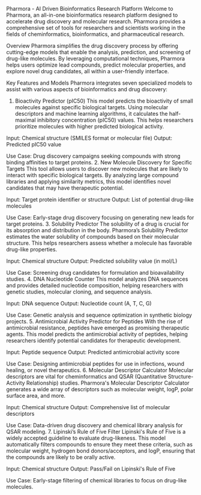 Pharmora - AI Driven Bioinformatics Research Platform
Welcome to Pharmora, an all-in-one bioinformatics research platform designed to accelerate drug discovery and molecular research. Pharmora provides a comprehensive set of tools for researchers and scientists working in the fields of cheminformatics, bioinformatics, and pharmaceutical research.

Overview
Pharmora simplifies the drug discovery process by offering cutting-edge models that enable the analysis, prediction, and screening of drug-like molecules. By leveraging computational techniques, Pharmora helps users optimize lead compounds, predict molecular properties, and explore novel drug candidates, all within a user-friendly interface.

Key Features and Models
Pharmora integrates seven specialized models to assist with various aspects of bioinformatics and drug discovery:

1. Bioactivity Predictor (pIC50)
This model predicts the bioactivity of small molecules against specific biological targets. Using molecular descriptors and machine learning algorithms, it calculates the half-maximal inhibitory concentration (pIC50) values. This helps researchers prioritize molecules with higher predicted biological activity.

Input: Chemical structure (SMILES format or molecular file)
Output: Predicted pIC50 value

Use Case: Drug discovery campaigns seeking compounds with strong binding affinities to target proteins.
2. New Molecule Discovery for Specific Targets
This tool allows users to discover new molecules that are likely to interact with specific biological targets. By analyzing large compound libraries and applying similarity metrics, this model identifies novel candidates that may have therapeutic potential.

Input: Target protein identifier or structure
Output: List of potential drug-like molecules

Use Case: Early-stage drug discovery focusing on generating new leads for target proteins.
3. Solubility Predictor
The solubility of a drug is crucial for its absorption and distribution in the body. Pharmora’s Solubility Predictor estimates the water solubility of compounds based on their molecular structure. This helps researchers assess whether a molecule has favorable drug-like properties.

Input: Chemical structure
Output: Predicted solubility value (in mol/L)

Use Case: Screening drug candidates for formulation and bioavailability studies.
4. DNA Nucleotide Counter
This model analyzes DNA sequences and provides detailed nucleotide composition, helping researchers with genetic studies, molecular cloning, and sequence analysis.

Input: DNA sequence
Output: Nucleotide count (A, T, C, G)

Use Case: Genetic analysis and sequence optimization in synthetic biology projects.
5. Antimicrobial Activity Predictor for Peptides
With the rise of antimicrobial resistance, peptides have emerged as promising therapeutic agents. This model predicts the antimicrobial activity of peptides, helping researchers identify potential candidates for therapeutic development.

Input: Peptide sequence
Output: Predicted antimicrobial activity score

Use Case: Designing antimicrobial peptides for use in infections, wound healing, or novel therapeutics.
6. Molecular Descriptor Calculator
Molecular descriptors are vital for cheminformatics and QSAR (Quantitative Structure-Activity Relationship) studies. Pharmora's Molecular Descriptor Calculator generates a wide array of descriptors such as molecular weight, logP, polar surface area, and more.

Input: Chemical structure
Output: Comprehensive list of molecular descriptors

Use Case: Data-driven drug discovery and chemical library analysis for QSAR modeling.
7. Lipinski’s Rule of Five Filter
Lipinski's Rule of Five is a widely accepted guideline to evaluate drug-likeness. This model automatically filters compounds to ensure they meet these criteria, such as molecular weight, hydrogen bond donors/acceptors, and logP, ensuring that the compounds are likely to be orally active.

Input: Chemical structure
Output: Pass/Fail on Lipinski's Rule of Five

Use Case: Early-stage filtering of chemical libraries to focus on drug-like molecules.